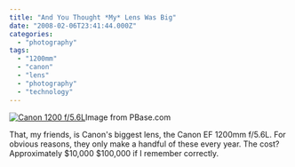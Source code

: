 ```yaml
---
title: "And You Thought *My* Lens Was Big"
date: "2008-02-06T23:41:44.000Z"
categories: 
  - "photography"
tags: 
  - "1200mm"
  - "canon"
  - "lens"
  - "photography"
  - "technology"
---
```


[![Canon 1200 f/5.6L](http://www.migratorynerd.com/wp-content/uploads/2008/02/67748045hxh0zjhscanon12005.jpg)](http://www.pbase.com/)Image from PBase.com

That, my friends, is Canon's biggest lens, the Canon EF 1200mm f/5.6L. For obvious reasons, they only make a handful of these every year. The cost? Approximately $10,000 $100,000 if I remember correctly.
